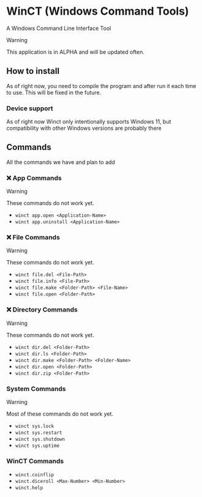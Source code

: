 # WinCT (Windows Command Tools)
A Windows Command Line Interface Tool

> [!WARNING]
> This application is in ALPHA and will be updated often.

## How to install
As of right now, you need to compile the program and after run it each time to use. This will be fixed in the future.

### Device support
As of right now Winct only intentionally supports Windows 11, but compatibility with other Windows versions are probably there

## Commands
All the commands we have and plan to add

### ❌ App Commands
> [!WARNING]
> These commands do not work yet.
- `winct app.open <Application-Name>`
- `winct app.uninstall <Application-Name>`

### ❌ File Commands
> [!WARNING]
> These commands do not work yet.
- `winct file.del <File-Path>`
- `winct file.info <File-Path>`
- `winct file.make <Folder-Path> <File-Name>`
- `winct file.open <Folder-Path>`

### ❌ Directory Commands
> [!WARNING]
> These commands do not work yet.
- `winct dir.del <Folder-Path>`
- `winct dir.ls <Folder-Path>`
- `winct dir.make <Folder-Path> <Folder-Name>`
- `winct dir.open <Folder-Path>`
- `winct dir.zip <Folder-Path>`

### System Commands
> [!WARNING]
> Most of these commands do not work yet.
- `winct sys.lock`
- `winct sys.restart`
- `winct sys.shutdown`
- `winct sys.uptime`

### WinCT Commands
- `winct.coinflip`
- `winct.diceroll <Max-Number> <Min-Number>`
- `winct.help`